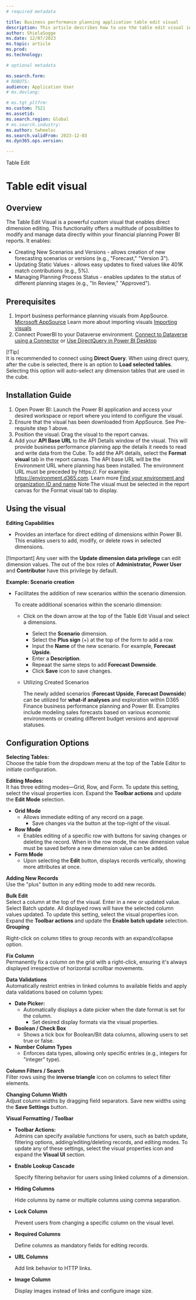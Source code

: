 ```yaml
---
# required metadata

title: Business performance planning application table edit visual
description: This article describes how to use the table edit visual in the Business performance planning application in Microsoft Dynamics 365 Finance.
author: ShielaSogge
ms.date: 12/07/2023
ms.topic: article
ms.prod: 
ms.technology: 

# optional metadata

ms.search.form: 
# ROBOTS: 
audience: Application User
# ms.devlang: 

# ms.tgt_pltfrm: 
ms.custom: 7521
ms.assetid: 
ms.search.region: Global
# ms.search.industry: 
ms.author: twheeloc
ms.search.validFrom: 2023-12-03
ms.dyn365.ops.version: 

---
```

Table Edit

# Table edit visual

## Overview

The Table Edit Visual is a powerful custom visual that enables direct dimension editing. This functionality offers a multitude of possibilities to modify and manage data directly within your financial planning Power BI reports. It enables:

-   Creating New Scenarios and Versions - allows creation of new forecasting scenarios or versions (e.g., "Forecast," "Version 3").
-   Updating Static Values - allows easy updates to fixed values like 401K match contributions (e.g., 5%).
-   Managing Planning Process Status - enables updates to the status of different planning stages (e.g., "In Review," "Approved").



## Prerequisites

1.  Import business performance planning visuals from AppSource. [Microsoft AppSource]([https://appsource.microsoft.com])  Learn more about importing visuals [Importing visuals](https://learn.microsoft.com/en-us/power-bi/developer/visuals/import-visual)
2.  Connect PowerBI to your Dataverse environment. [Connect to Dataverse using a Connector](https://learn.microsoft.com/en-us/power-apps/maker/data-platform/data-platform-powerbi-connector?tabs=Dataverse#connect-to-dataverse-using-a-connector) or [Use DirectQuery in Power BI Desktop](https://learn.microsoft.com/en-us/power-bi/connect-data/desktop-use-directquery)


[!Tip]  
It is recommended to connect using **Direct Query**.  When using direct query, after the cube is selected, there is an option to **Load selected tables**.  Selecting this option will auto-select any dimension tables that are used in the cube.

## Installation Guide

1.  Open Power BI: Launch the Power BI application and access your desired workspace or report where you intend to configure the visual.
2.  Ensure that the visual has been downloaded from AppSource.  See Pre-requisite step 1 above.  
3.  Position the visual: Drag the visual to the report canvas.
4.  Add your **API Base URL** to the API Details window of the visual. This will provide business performance planning app the details it needs to read and write data from the Cube. To add the API details, select the **Format visual** tab in the report canvas.  The API base URL will be the Environment URL where planning has been installed.  The environment URL must be preceded by https://.  For example:  https://environment.d365.com.  Learn more [Find your environment and organization ID and name](https://learn.microsoft.com/en-us/power-platform/admin/determine-org-id-name)  Note:The visual must be selected in the report canvas for the Format visual tab to display.






## Using the visual

**Editing Capabilities**

-   Provides an interface for direct editing of dimensions within Power BI. This enables users to add, modify, or delete rows in selected dimensions.
 
  [!Important] Any user with the **Update dimension data privilege** can edit dimension values.  The out of the box roles of **Administrator, Power User** and **Contributor** have this privilege by default.



**Example: Scenario creation**

-   Facilitates the addition of new scenarios within the scenario dimension.

    To create additional scenarios within the scenario dimension:

    -   Click on the down arrow at the top of the Table Edit Visual and select a dimensions.
        -   Select the **Scenario** dimension.
        -   Select the **Plus sign** (+) at the top of the form to add a row. 
        -   Input the **Name** of the new scenario.  For example, **Forecast Upside**.
        -   Enter a **Description**.
        -   Repeaat the same steps to add **Forecast Downside**.
        -   Click **Save** icon to save changes.
          
    -   Utilizing Created Scenarios

        The newly added scenarios (**Forecast Upside**, **Forecast Downside**) can be utilized for **what-if** **analyses** and exploration within D365 Finance business performance planning and Power BI. Examples include modeling sales forecasts based on various economic environments or creating different budget versions and approval statuses.


## Configuration Options

**Selecting Tables:**  
Choose the table from the dropdown menu at the top of the Table Editor to initiate configuration.

**Editing Modes:**  
It has three editing modes—Grid, Row, and Form. To update this setting, select the visual properties icon.  Expand the **Toolbar actions** and update the **Edit Mode** selection.   

-   **Grid Mode**
    -   Allows immediate editing of any record on a page.
        -   Save changes via the button at the top-right of the visual.
-   **Row Mode**
    -   Enables editing of a specific row with buttons for saving changes or deleting the record.  When in the row mode, the new dimension value must be saved before a new dimension value can be added.
-   **Form Mode**
    -   Upon selecting the **Edit** button, displays records vertically, showing more attributes at once.

**Adding New Records**  
Use the "plus" button in any editing mode to add new records.

**Bulk Edit**  
Select a column at the top of the visual.  Enter in a new or updated value.  Select Batch update.  All displayed rows will have the selected column values updated.   To update this setting, select the visual properties icon.  Expand the **Toolbar actions** and update the **Enable batch update** selection.   
**Grouping**

Right-click on column titles to group records with an expand/collapse option.

**Fix Column**  
Permanently fix a column on the grid with a right-click, ensuring it's always displayed irrespective of horizontal scrollbar movements.

**Data Validations**  
Automatically restrict entries in linked columns to available fields and apply data validations based on column types:

-   **Date Picker:**
    -   Automatically displays a date picker when the date format is set for the column.
        -   Set desired display formats via the visual properties.
-   **Boolean / Check Box**
    -   Shows a tick box for Boolean/Bit data columns, allowing users to set true or false.
-   **Number Column Types**
    -   Enforces data types, allowing only specific entries (e.g., integers for "integer" type).

**Column Filters / Search**  
Filter rows using the **inverse triangle** icon on columns to select filter elements.


**Changing Column Width**  
Adjust column widths by dragging field separators. Save new widths using the **Save Settings** button.

**Visual Formatting / Toolbar**

-   **Toolbar Actions:**  
    Admins can specify available functions for users, such as batch update, filtering options, adding/editing/deleting records, and editing modes.  To update any of these settings, select the visual properties icon and expand the **Visual UI** section.
 
-   **Enable Lookup Cascade**

    Specify filtering behavior for users using linked columns of a dimension.

-   **Hiding Columns**

    Hide columns by name or multiple columns using comma separation.

-   **Lock Column**

    Prevent users from changing a specific column on the visual level.

-   **Required Columns**

    Define columns as mandatory fields for editing records.

-   **URL Columns**

    Add link behavior to HTTP links.

-   **Image Column**

    Display images instead of links and configure image size.


